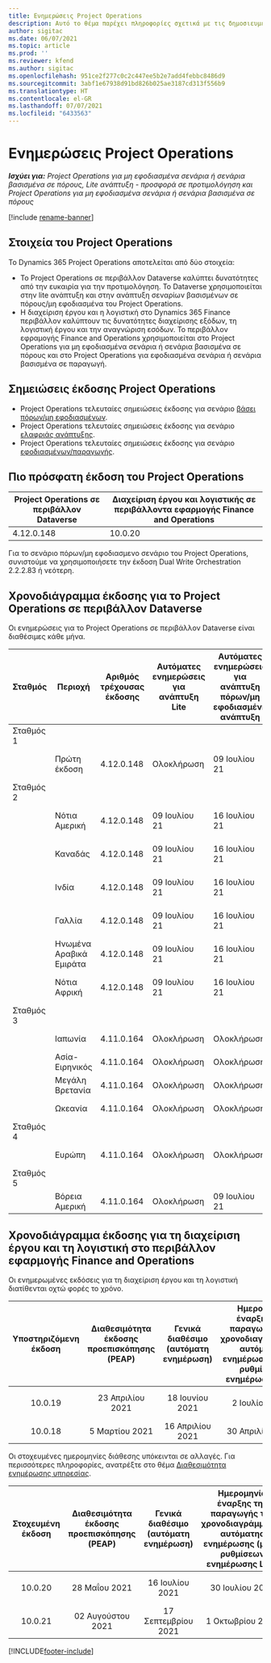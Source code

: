 ```yaml
---
title: Ενημερώσεις Project Operations
description: Αυτό το θέμα παρέχει πληροφορίες σχετικά με τις δημοσιευμένες εκδόσεις του Dynamics 365 Project Operations.
author: sigitac
ms.date: 06/07/2021
ms.topic: article
ms.prod: ''
ms.reviewer: kfend
ms.author: sigitac
ms.openlocfilehash: 951ce2f277c0c2c447ee5b2e7add4febbc8486d9
ms.sourcegitcommit: 3abf1e67938d91bd826b025ae3187cd313f556b9
ms.translationtype: HT
ms.contentlocale: el-GR
ms.lasthandoff: 07/07/2021
ms.locfileid: "6433563"
---
```

# <a name="project-operations-updates"></a>Ενημερώσεις Project Operations

_**Ισχύει για:** Project Operations για μη εφοδιασμένα σενάρια ή σενάρια βασισμένα σε πόρους, Lite ανάπτυξη - προσφορά σε προτιμολόγηση και Project Operations για μη εφοδιασμένα σενάρια ή σενάρια βασισμένα σε πόρους_

[!include [rename-banner](~/includes/cc-data-platform-banner.md)]

## <a name="project-operations-components"></a>Στοιχεία του Project Operations

Το Dynamics 365 Project Operations αποτελείται από δύο στοιχεία:

- Το Project Operations σε περιβάλλον Dataverse καλύπτει δυνατότητες από την ευκαιρία για την προτιμολόγηση. Το Dataverse χρησιμοποιείται στην lite ανάπτυξη και στην ανάπτυξη σεναρίων βασισμένων σε πόρους/μη εφοδιασμένα του Project Operations.
- Η διαχείριση έργου και η λογιστική στο Dynamics 365 Finance περιβάλλον καλύπτουν τις δυνατότητες διαχείρισης εξόδων, τη λογιστική έργου και την αναγνώριση εσόδων. Το περιβάλλον εφραμογής Finance and Operations χρησιμοποιείται στο Project Operations για μη εφοδιασμένα σενάρια ή σενάρια βασισμένα σε πόρους και στο Project Operations για εφοδιασμένα σενάρια ή σενάρια βασισμένα σε παραγωγή.

## <a name="project-operations-release-notes"></a>Σημειώσεις έκδοσης Project Operations
- Project Operations τελευταίες σημειώσεις έκδοσης για σενάριο [βάσει πόρων/μη εφοδιασμένων](whats-new-july-2021-resource-based.md).
- Project Operations τελευταίες σημειώσεις έκδοσης για σενάριο [ελαφριάς ανάπτυξης](../pro/whats-new/whats-new-july-2021-lite.md).
- Project Operations τελευταίες σημειώσεις έκδοσης για σενάριο [εφοδιασμένων/παραγωγής](../prod-pma/whats-new/whats-new-jul-2021-stocked.md).

## <a name="project-operations-latest-version"></a>Πιο πρόσφατη έκδοση του Project Operations

| Project Operations σε περιβάλλον Dataverse | Διαχείριση έργου και λογιστικής σε περιβάλλοντα εφαρμογής Finance and Operations | 
| --- | --- |
| 4.12.0.148 | 10.0.20 |

Για το σενάριο πόρων/μη εφοδιασμενο σενάριο του Project Operations, συνιστούμε να χρησιμοποιήσετε την έκδοση Dual Write Orchestration 2.2.2.83 ή νεότερη.

## <a name="release-schedule-for-project-operations-on-dataverse-environment"></a>Χρονοδιάγραμμα έκδοσης για το Project Operations σε περιβάλλον Dataverse

Οι ενημερώσεις για το Project Operations σε περιβάλλον Dataverse είναι διαθέσιμες κάθε μήνα. 

| Σταθμός | Περιοχή | Αριθμός τρέχουσας έκδοσης | Αυτόματες ενημερώσεις για ανάπτυξη Lite | Αυτόματες ενημερώσεις για ανάπτυξη πόρων/μη εφοδιασμένη ανάπτυξη | Αριθμός επόμενης έκδοσης | Η επόμενη έκδοση είναι γενικά διαθέσιμη |
|-----------|-----------------------|-----------------|--------------|---------------------|---------------------|---------------------|
| Σταθμός 1 |   &nbsp;              |    &nbsp;       | &nbsp;       |      &nbsp;         |      &nbsp;         |      &nbsp;         |
|   &nbsp;  | Πρώτη έκδοση         |  4.12.0.148     | Ολοκλήρωση     | 09 Ιουλίου 21          | TBD                 | 06 Αυγούστου 21        |
| Σταθμός 2 |   &nbsp;              |    &nbsp;       | &nbsp;       |      &nbsp;         |      &nbsp;         |      &nbsp;         |
|   &nbsp;  | Νότια Αμερική         |  4.12.0.148     | 09 Ιουλίου 21   | 16 Ιουλίου 21          | TBD                 | 06 Αυγούστου 21        |
|    &nbsp; | Καναδάς                |  4.12.0.148     | 09 Ιουλίου 21   | 16 Ιουλίου 21          | TBD                 | 06 Αυγούστου 21        |
|   &nbsp;  | Ινδία                 |  4.12.0.148     | 09 Ιουλίου 21   | 16 Ιουλίου 21          | TBD                 | 06 Αυγούστου 21        |
|   &nbsp;  | Γαλλία                |  4.12.0.148     | 09 Ιουλίου 21   | 16 Ιουλίου 21          | TBD                 | 06 Αυγούστου 21        |
|   &nbsp;  | Ηνωμένα Αραβικά Εμιράτα  |  4.12.0.148     | 09 Ιουλίου 21   | 16 Ιουλίου 21          | TBD                 | 06 Αυγούστου 21        |
|   &nbsp;  | Νότια Αφρική          |  4.12.0.148     | 09 Ιουλίου 21   | 16 Ιουλίου 21          | TBD                 | 06 Αυγούστου 21        |
| Σταθμός 3 |      &nbsp;           |     &nbsp;      |     &nbsp;   |      &nbsp;         |      &nbsp;         |      &nbsp;         |
|   &nbsp;  | Ιαπωνία                 |  4.11.0.164     | Ολοκλήρωση     | Ολοκλήρωση            | 4.12.0.148          | 09 Ιουλίου 21          |
|   &nbsp;  | Ασία-Ειρηνικός          |  4.11.0.164     | Ολοκλήρωση     | Ολοκλήρωση            | 4.12.0.148          | 09 Ιουλίου 21          |
|   &nbsp;  | Μεγάλη Βρετανία         |  4.11.0.164     | Ολοκλήρωση     | Ολοκλήρωση            | 4.12.0.148          | 09 Ιουλίου 21          |
|   &nbsp;  | Ωκεανία               |  4.11.0.164     | Ολοκλήρωση     | Ολοκλήρωση            | 4.12.0.148          | 09 Ιουλίου 21          |
| Σταθμός 4 |     &nbsp;            |     &nbsp;      |     &nbsp;   |      &nbsp;         |      &nbsp;         |      &nbsp;         |
|   &nbsp;  | Ευρώπη                |  4.11.0.164     | Ολοκλήρωση     | Ολοκλήρωση            | 4.12.0.148          | 16 Ιουλίου 21          |
| Σταθμός 5 |     &nbsp;            |     &nbsp;      |     &nbsp;   |      &nbsp;         |      &nbsp;         |      &nbsp;         |
|   &nbsp;  | Βόρεια Αμερική         |  4.11.0.164     | Ολοκλήρωση     | 09 Ιουλίου 21          | 4.12.0.148          | 23 Ιουλίου 21          |



## <a name="release-schedule-for-project-management-and-accounting-in-the-finance-and-operations-apps-environment"></a>Χρονοδιάγραμμα έκδοσης για τη διαχείριση έργου και τη λογιστική στο περιβάλλον εφαρμογής Finance and Operations

Οι ενημερωμένες εκδόσεις για τη διαχείριση έργου και τη λογιστική διατίθενται οχτώ φορές το χρόνο.

|          Υποστηριζόμενη έκδοση          | Διαθεσιμότητα έκδοσης προεπισκόπησης (PEAP) | Γενικά διαθέσιμο (αυτόματη ενημέρωση) | Ημερομηνία έναρξης της παραγωγής του χρονοδιαγράμματος αυτόματης ενημέρωσης (μέσω ρυθμίσεων ενημέρωσης LCS) |   Τέλος υπηρεσίας   |
|:-------------------------:|:---------------------------:|:---------------------------------:|:--------------------------------------------------------------------:|:------------------:|
|          10.0.19          |        23 Απριλίου 2021       |            18 Ιουνίου 2021           |                             2 Ιουλίου 2021                             | 17 Σεπτεμβρίου 2021 |
|          10.0.18          |        5 Μαρτίου 2021        |           16 Απριλίου 2021          |                            30 Απριλίου 2021                            |    16 Ιουλίου 2021   |


Οι στοχευμένες ημερομηνίες διάθεσης υπόκεινται σε αλλαγές. Για περισσότερες πληροφορίες, ανατρέξτε στο θέμα [Διαθεσιμότητα ενημέρωσης υπηρεσίας](/dynamics365/fin-ops-core/fin-ops/get-started/public-preview-releases?toc=%2fdynamics365%2ffinance%2ftoc.json).

|          Στοχευμένη έκδοση          | Διαθεσιμότητα έκδοσης προεπισκόπησης (PEAP) | Γενικά διαθέσιμο (αυτόματη ενημέρωση) | Ημερομηνία έναρξης της παραγωγής του χρονοδιαγράμματος αυτόματης ενημέρωσης (μέσω ρυθμίσεων ενημέρωσης LCS) |   Τέλος υπηρεσίας   |
|:-------------------------:|:---------------------------:|:---------------------------------:|:--------------------------------------------------------------------:|:------------------:|
|          10.0.20          |         28 Μαΐου 2021        |           16 Ιουλίου 2021           |                             30 Ιουλίου 2021                             |  22 Οκτωβρίου 2021  |
|          10.0.21          |         02 Αυγούστου 2021     |           17 Σεπτεμβρίου 2021      |                             1 Οκτωβρίου 2021                           |  10 Δεκεμβρίου 2021  |


[!INCLUDE[footer-include](../includes/footer-banner.md)]
